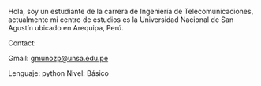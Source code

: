Hola, soy un estudiante de la carrera de Ingeniería de Telecomunicaciones, actualmente mi centro de estudios es la Universidad Nacional de San Agustín ubicado en Arequipa, Perú.

Contact:

Gmail: gmunozp@unsa.edu.pe

Lenguaje: python 
Nivel: Básico
